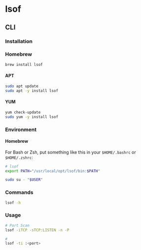 # lsof

## CLI

### Installation

### Homebrew

```sh
brew install lsof
```

#### APT

```sh
sudo apt update
sudo apt -y install lsof
```

#### YUM

```sh
yum check-update
sudo yum -y install lsof
```

### Environment

#### Homebrew

For Bash or Zsh, put something like this in your `$HOME/.bashrc` or `$HOME/.zshrc`:

```sh
# lsof
export PATH="/usr/local/opt/lsof/bin:$PATH"
```

```sh
sudo su - "$USER"
```

### Commands

```sh
lsof -h
```

### Usage

```sh
# Port Scan
lsof -iTCP -sTCP:LISTEN -n -P

#
lsof -ti :<port>
```
